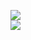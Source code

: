 [![](https://img.shields.io/badge/Made%20With-Github%20Spray-lightgrey.svg?style=for-the-badge&logo=github)](https://github.com/Annihil/github-spray#4816)  
[![](https://i.imgur.com/2DrTn0Z.gif)](https://github.com/Annihil/github-spray)